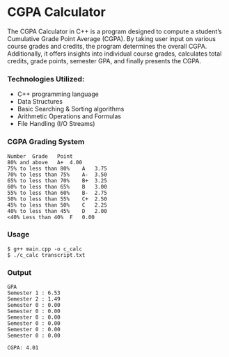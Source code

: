# CGPA Calculator

The CGPA Calculator in C++ is a program designed to compute a student’s Cumulative Grade Point Average (CGPA). By taking user input on various course grades and credits, the program determines the overall CGPA. Additionally, it offers insights into individual course grades, calculates total credits, grade points, semester GPA, and finally presents the CGPA.

### Technologies Utilized:

- C++ programming language
- Data Structures
- Basic Searching & Sorting algorithms
- Arithmetic Operations and Formulas
- File Handling (I/O Streams)


### CGPA Grading System

	Number 	Grade 	Point
	80% and above 	A+ 	4.00
	75% to less than 80% 	A 	3.75
	70% to less than 75% 	A- 	3.50
	65% to less than 70% 	B+ 	3.25
	60% to less than 65% 	B 	3.00
	55% to less than 60% 	B- 	2.75
	50% to less than 55% 	C+ 	2.50
	45% to less than 50% 	C 	2.25
	40% to less than 45% 	D 	2.00
	<40% Less than 40% 	F 	0.00


### Usage
	$ g++ main.cpp -o c_calc
	$ ./c_calc transcript.txt

### Output

	GPA
	Semester 1 : 6.53
	Semester 2 : 1.49
	Semester 0 : 0.00
	Semester 0 : 0.00
	Semester 0 : 0.00
	Semester 0 : 0.00
	Semester 0 : 0.00
	Semester 0 : 0.00

	CGPA: 4.01
